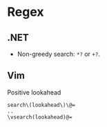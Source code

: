 # Regex


## .NET

- Non-greedy search: `*?` or `+?`.


## Vim

Positive lookahead

```
search\(lookahead\)\@=
..
\vsearch(lookahead)@=
```
